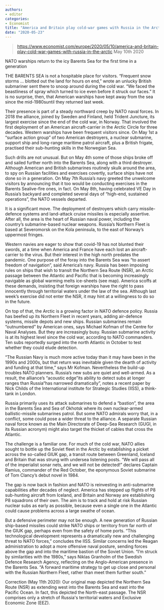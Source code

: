 ```yaml
---
authors:
- editor
categories:
- Economist
title: "America and Britain play cold-war games with Russia in the Arctic"
date: "2020-05-23"
---
```


> https://www.economist.com/europe/2020/05/10/america-and-britain-play-cold-war-games-with-russia-in-the-arctic
> May 10th 2020

NATO warships return to the icy Barents Sea for the first time in a generation

THE BARENTS SEA is not a hospitable place for visitors. “Frequent snow storms ... blotted out the land for hours on end,” wrote an unlucky British submariner sent there to snoop around during the cold war. “We faced the beastliness of spray which turned to ice even before it struck our faces.” It is no surprise, then, that American warships have kept away from the sea since the mid-1980suntil they returned last week.

Their presence is part of a steady northward creep by NATO naval forces. In 2018 the alliance, joined by Sweden and Finland, held Trident Juncture, its largest exercise since the end of the cold war, in Norway. That involved the first deployment of an American aircraft-carrier in the Arctic Circle for three decades. Western warships have been frequent visitors since. On May 1st a “surface action group” of two American destroyers, a nuclear submarine, support ship and long-range maritime patrol aircraft, plus a British frigate, practised their sub-hunting skills in the Norwegian Sea.

Such drills are not unusual. But on May 4th some of those ships broke off and sailed further north into the Barents Sea, along with a third destroyer. Although American and British submarines routinely skulk around the area, to spy on Russian facilities and exercises covertly, surface ships have not done so in a generation. On May 7th Russia’s navy greeted the unwelcome visitors by announcing that it too would be conducting exercises in the Barents Sealive-fire ones, in fact. On May 8th, having celebrated VE Day in Russia’s backyard and completed several days of “high-end, sustained operations”, the NATO vessels departed.

It is a significant move. The deployment of destroyers which carry missile-defence systems and land-attack cruise missiles is especially assertive. After all, the area is the heart of Russian naval power, including the country’s submarine-based nuclear weapons. Russia’s Northern Fleet is based at Severomorsk on the Kola peninsula, to the east of Norway’s uppermost fringes.

Western navies are eager to show that covid-19 has not blunted their swords, at a time when America and France have each lost an aircraft-carrier to the virus. But their interest in the high north predates the pandemic. One purpose of the foray into the Barents Sea was “to assert freedom of navigation”, said America’s navy. Russia has been imposing rules on ships that wish to transit the Northern Sea Route (NSR), an Arctic passage between the Atlantic and Pacific that is becoming increasingly navigable as global warming melts ice-sheets (see map). America scoffs at these demands, insisting that foreign warships have the right to pass innocently through territorial waters under the law of the sea. Although last week’s exercise did not enter the NSR, it may hint at a willingness to do so in the future.

On top of that, the Arctic is a growing factor in NATO defence policy. Russia has beefed up its Northern Fleet in recent years, adding air-defence systems, missile depots and new ships. Russian submarines remain “outnumbered” by American ones, says Michael Kofman of the Centre for Naval Analyses. But they are increasingly busy. Russian submarine activity is at its highest level since the cold war, according to NATO commanders. Ten subs reportedly surged into the north Atlantic in October to test whether they could elude detection.

“The Russian Navy is much more active today than it may have been in the 1990s and 2000s, but that return was inevitable given the dearth of activity and funding at that time,” says Mr Kofman. Nevertheless the build-up troubles NATO planners. Russia’s new subs are quiet and well-armed. As a result, the alliance’s “acoustic edge”its ability to detect subs at longer ranges than Russia“has narrowed dramatically”, notes a recent paper by Nick Childs of the International institute for Strategic Studies (IISS), a think-tank in London.

Russia primarily uses its attack submarines to defend a “bastion”, the area in the Barents Sea and Sea of Okhotsk where its own nuclear-armed ballistic-missile submarines patrol. But some NATO admirals worry that, in a conflict, some could pose a wider threat to the alliance. A separate Russian naval force known as the Main Directorate of Deep-Sea Research (GUGI, in its Russian acronym) might also target the thicket of cables that cross the Atlantic.

The challenge is a familiar one. For much of the cold war, NATO allies sought to bottle up the Soviet fleet in the Arctic by establishing a picket across the so-called GIUK gap, a transit route between Greenland, Iceland and Britain that was strung with undersea listening posts. “We will pass all of the imperialist sonar nets, and we will not be detected!” declares Captain Ramius, commander of the Red October, the eponymous Soviet submarine of Tom Clancy’s debut novel in 1984.

The gap is now back in fashion and NATO is reinvesting in anti-submarine capabilities after decades of neglect. America has stepped up flights of P8 sub-hunting aircraft from Iceland, and Britain and Norway are establishing P8 squadrons of their own. The aim is to track and hold at risk Russian nuclear subs as early as possible, because even a single one in the Atlantic could cause problems across a large swathe of ocean.

But a defensive perimeter may not be enough. A new generation of Russian ship-based missiles could strike NATO ships or territory from far north of the GIUK gap, perhaps even from the safety of home ports. “This technological development represents a dramatically new and challenging threat to NATO forces,” concludes the IISS. Similar concerns led the Reagan administration to adopt a more offensive naval posture, sending forces above the gap and into the maritime bastion of the Soviet Union. “I’m struck by similarities with the 1980s,” says Niklas Granholm of the Swedish Defence Research Agency, reflecting on the Anglo-American presence in the Barents Sea. “A forward maritime strategy to get up close and personal with the Russian Northern Fleet, rather than meet them further south.”

Correction (May 11th 2020): Our original map depicted the Northern Sea Route (NSR) as extending west into the Barents Sea and east into the Pacific Ocean. In fact, this depicted the North-east passage. The NSR comprises only a stretch of Russia's territorial waters and Exclusive Economic Zone (EEZ).

